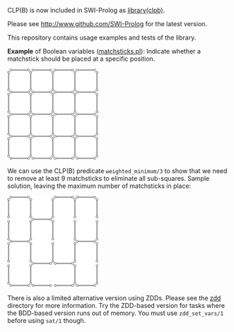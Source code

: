 

CLP(B) is now included in SWI-Prolog as
[library(clpb)](http://www.swi-prolog.org/man/clpb.html).

Please see http://www.github.com/SWI-Prolog for the latest version.

This repository contains usage examples and tests of the library.

**Example** of Boolean variables ([matchsticks.pl](matchsticks.pl)):
Indicate whether a matchstick should be placed at a specific position.

![Matchsticks initial configuration](matchsticks1.png)

We can use the CLP(B) predicate `weighted_minimum/3` to show that we
need to remove at least 9 matchsticks to eliminate all sub-squares.
Sample solution, leaving the maximum number of matchsticks in place:

![Matchsticks without any subsquares](matchsticks2.png)

There is also a limited alternative version using ZDDs. Please see the
[zdd](zdd) directory for more information. Try the ZDD-based version
for tasks where the BDD-based version runs out of memory. You must use
`zdd_set_vars/1` before using `sat/1` though.

